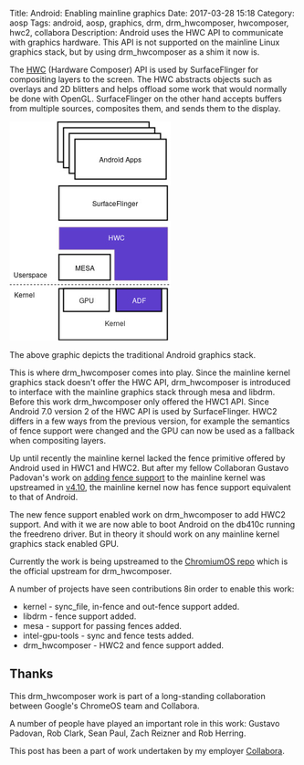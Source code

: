 Title: Android: Enabling mainline graphics
Date: 2017-03-28 15:18
Category: aosp
Tags: android, aosp, graphics, drm, drm_hwcomposer, hwcomposer, hwc2, collabora
Description: Android uses the HWC API to communicate with graphics hardware. This API is not supported on the mainline Linux graphics stack, but by using drm_hwcomposer as a shim it now is.

The  [HWC](https://source.android.com/devices/graphics/implement-hwc.html) 
(Hardware Composer) API is used by SurfaceFlinger for compositing layers to the screen.
The HWC abstracts objects such as overlays and 2D blitters and helps offload some work
that would normally be done with OpenGL.
SurfaceFlinger on the other hand accepts buffers from multiple sources, composites them,
and sends them to the display.

[![Alt text](images/2017-03-28_android_graphics_stack.png "Android Graphics Stack")](images/2017-03-28_android_graphics_stack.png)

The above graphic depicts the traditional Android graphics stack.

This is where drm_hwcomposer comes into play. Since the mainline kernel graphics stack
doesn't offer the HWC API, drm_hwcomposer is introduced to interface with the mainline
graphics stack through mesa and libdrm. Before this work drm_hwcomposer only offered the
HWC1 API.
Since Android 7.0 version 2 of the HWC API is used by SurfaceFlinger. HWC2 differs in a few
ways from the previous version, for example the semantics of fence support were changed and
the GPU can now be used as a fallback when compositing layers.

Up until recently the mainline kernel lacked the fence primitive offered by Android
used in HWC1 and HWC2. But after my fellow Collaboran Gustavo Padovan's work on
[adding fence support](http://padovan.org/blog/2016/09/mainline-explicit-fencing-part-1/)
to the mainline kernel was upstreamed in
[v4.10](http://padovan.org/blog/2017/02/collabora-contributions-to-linux-kernel-4-10/),
the mainline kernel now has fence support equivalent to that of Android.

The new fence support enabled work on drm_hwcomposer to add HWC2 support.
And with it we are now able to boot Android on the db410c running the freedreno driver.
But in theory it should work on any mainline kernel graphics stack enabled GPU.

Currently the work is being upstreamed to the
[ChromiumOS repo](https://chromium.googlesource.com/chromiumos/drm_hwcomposer/)
which is the official upstream for drm_hwcomposer.

A number of projects have seen contributions 8in order to enable this work:

  * kernel - sync_file, in-fence and out-fence support added.
  * libdrm - fence support added.
  * mesa - support for passing fences added.
  * intel-gpu-tools - sync and fence tests added.
  * drm_hwcomposer - HWC2 and fence support added.

## Thanks
This drm_hwcomposer work is part of a long-standing collaboration between
Google's ChromeOS team and Collabora.

A number of people have played an important role in this work:
Gustavo Padovan, Rob Clark, Sean Paul, Zach Reizner and Rob Herring.

This post has been a part of work undertaken by my employer [Collabora](http://www.collabora.com).
